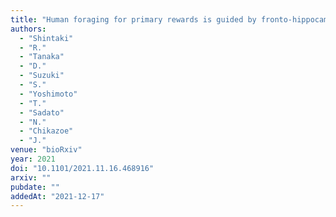 ```yaml
---
title: "Human foraging for primary rewards is guided by fronto-hippocampal dynamics of anticipation"
authors:
  - "Shintaki"
  - "R."
  - "Tanaka"
  - "D."
  - "Suzuki"
  - "S."
  - "Yoshimoto"
  - "T."
  - "Sadato"
  - "N."
  - "Chikazoe"
  - "J."
venue: "bioRxiv"
year: 2021
doi: "10.1101/2021.11.16.468916"
arxiv: ""
pubdate: ""
addedAt: "2021-12-17"
---
```

